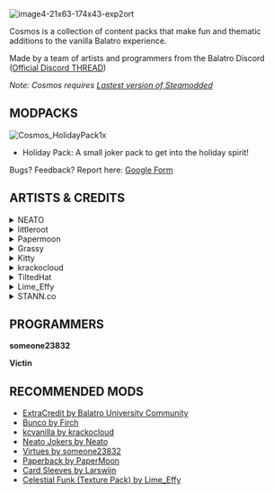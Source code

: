 ![image4-21x63-174x43-exp2ort](https://github.com/user-attachments/assets/38b5f7cd-93c1-4c10-bb43-92c08234de4b)

Cosmos is a collection of content packs that make fun and thematic additions to the vanilla Balatro experience.

Made by a team of artists and programmers from the Balatro Discord ([Official Discord THREAD](https://discord.com/channels/1116389027176787968/1323374911905075302))

*Note: Cosmos requires [Lastest version of Steamodded](https://github.com/Steamopollys/Steamodded)*




## MODPACKS

![Cosmos_HolidayPack1x](https://github.com/user-attachments/assets/fc8edcd2-56f7-4066-8ff2-27225eccd4b6) 

-  Holiday Pack: A small joker pack to get into the holiday spirit! 

Bugs? Feedback? Report here: [Google Form](https://docs.google.com/forms/d/e/1FAIpQLSddgyK4aSEFjlnb5KaBpkhC2nuuDZZTUV88BX7_YQicfvOmng/viewform?usp=sharing)

## ARTISTS & CREDITS

<details>
  <summary>NEATO</summary>
  Santa
</details> 

<details>
  <summary>littleroot</summary>
  Krampus
</details> 

<details>
  <summary>Papermoon</summary>
  Milk & Cookies
</details> 

<details>
  <summary>Grassy</summary>
  Wrapping Paper
</details> 

<details>
  <summary>Kitty</summary>
  Pantomime
</details> 

<details>
  <summary>krackocloud</summary>
  Magi<br>
  Snowman
</details> 

<details>
  <summary>TiltedHat</summary>
  Spinagogue Champion
</details> 

<details>
  <summary>Lime_Effy</summary>
  Snowstorm
</details> 

<details>
  <summary>STANN.co</summary>
   Stocking
</details> 

## PROGRAMMERS

**someone23832**

**Victin**

## RECOMMENDED MODS
- [ExtraCredit by Balatro University Community](https://github.com/GuilloryCraft/ExtraCredit/tree/main)
- [Bunco by Firch](https://github.com/Firch/Bunco) 
- [kcvanilla by krackocloud](https://github.com/kcgidw/kcvanilla) 
- [Neato Jokers by Neato](https://github.com/neatoqueen/NeatoJokers) 
- [Virtues by someone23832](https://github.com/someone23832/Virtues)
- [Paperback by PaperMoon](https://github.com/GitNether/paperback) 
- [Card Sleeves by Larswijn](https://github.com/larswijn/CardSleeves) 
- [Celestial Funk (Texture Pack) by Lime_Effy](https://github.com/LimeEffy/Celestial-Funk) 
